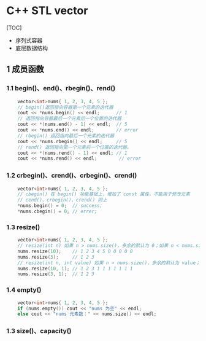 # C++ STL vector
[TOC]
- 序列式容器
- 底层数据结构
## 1 成员函数
### 1.1 begin()、end()、rbegin()、rend()
```C++
    vector<int>nums{ 1, 2, 3, 4, 5 };
    // begin()返回指向容器第一个元素的迭代器
    cout << *nums.begin() << endl;      // 1
    // 返回指向容器最后一个元素后一个位置的迭代器
    cout << *(nums.end() - 1) << endl;  // 5
    cout << *nums.end() << endl;        // error
    // rbegin() 返回指向最后一个元素的迭代器
    cout << *nums.rbegin() << endl;     // 5
    // rend() 返回指向第一个元素前一个位置的迭代器。
    cout << *(nums.rend() - 1) << endl; // 1
    cout << *nums.rend() << endl;        // error
```
### 1.2 crbegin()、crend()、crbegin()、crend()
```C++
    vector<int>nums{ 1, 2, 3, 4, 5 };
    // cbegin() 在 begin() 功能基础上，增加了 const 属性，不能用于修改元素
    // cend()、crbegin()、crend() 同上
    *nums.begin() = 0;  // success;
    *nums.cbegin() = 0; // errer;
```
### 1.3 resize()
```C++
    vector<int>nums{ 1, 2, 3, 4, 5 };
    // resize(int n) 如果 n > nums.size()，多余的默认为 0；如果 n < nums.size()，额外的元素将被移除
    nums.resize(10);    // 1 2 3 4 5 0 0 0 0 0
    nums.resize(3);     // 1 2 3
    // resize(int n, int value) 如果 n > nums.size()，多余的默认为 value；如果 n < nums.size()，额外的元素将被移除
    nums.resize(10, 1); // 1 2 3 1 1 1 1 1 1 1
    nums.resize(3, 1);  // 1 2 3
```
### 1.4 empty()
```C++
    vector<int>nums{ 1, 2, 3, 4, 5 };
    if (nums.empty()) cout << "nums 为空" << endl; 
    else cout << "nums 元素数：" << nums.size() << endl; 
```
### 1.3 size()、capacity()
```C++

```